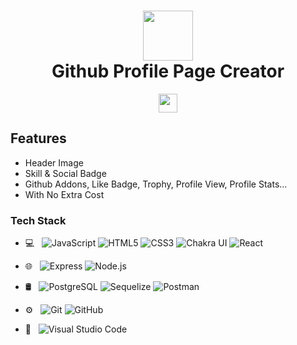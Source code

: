 <div align="center">
  <h1> <img src="favicon.png" width="80px"><br/>Github Profile Page Creator</h1>
</div>
<p align="center">
  <a href="https://www.linkedin.com/in/agustin-cuello/" target="_blank"><img src="https://img.shields.io/badge/linkedin-%230077B5.svg?style=for-the-badge&logo=linkedin&logoColor=white" height="30px"></a>
</p>

## Features
- Header Image
- Skill & Social Badge
- Github Addons, Like Badge, Trophy, Profile View, Profile Stats...
- With No Extra Cost

<h3>Tech Stack</h3>

- 💻 &nbsp;
 ![JavaScript](https://img.shields.io/static/v1?style=for-the-badge&message=JavaScript&color=222222&logo=JavaScript&logoColor=F7DF1E&label=)
![HTML5](https://img.shields.io/static/v1?style=for-the-badge&message=HTML5&color=E34F26&logo=HTML5&logoColor=FFFFFF&label=)
![CSS3](https://img.shields.io/static/v1?style=for-the-badge&message=CSS3&color=1572B6&logo=CSS3&logoColor=FFFFFF&label=)
  ![Chakra UI](https://img.shields.io/static/v1?style=for-the-badge&message=Chakra+UI&color=319795&logo=Chakra+UI&logoColor=FFFFFF&label=)
![React](https://img.shields.io/static/v1?style=for-the-badge&message=React&color=222222&logo=React&logoColor=61DAFB&label=)

- 🌐 &nbsp;
  ![Express](https://img.shields.io/badge/-Express.js-333333?style=flat&logo=Express)
  ![Node.js](https://img.shields.io/badge/-Node.js-333333?style=flat&logo=node.js)
 
- 🛢 &nbsp;
  ![PostgreSQL](https://img.shields.io/badge/-PostgreSQL-333333?style=flat-square&logo=postgresql)
  ![Sequelize](https://img.shields.io/badge/-Sequelize-333333?style=flat-square&logo=Sequelize)
  ![Postman](https://img.shields.io/badge/-Postman-333333?style=flat&logo=postman-ide&logoColor=2C2255)
- ⚙️ &nbsp;
  ![Git](https://img.shields.io/badge/-Git-333333?style=flat&logo=git)
  ![GitHub](https://img.shields.io/badge/-GitHub-333333?style=flat&logo=github)
- 🔧 &nbsp;
  ![Visual Studio Code](https://img.shields.io/badge/-Visual%20Studio%20Code-333333?style=flat&logo=visual-studio-code&logoColor=007ACC)
  
